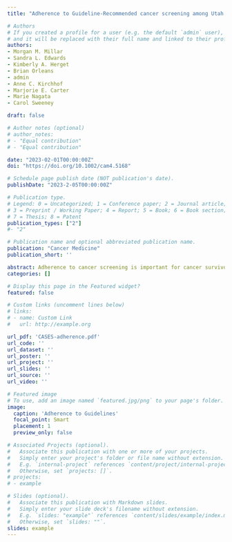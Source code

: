 ```yaml
---
title: "Adherence to Guideline-Recommended cancer screening among Utah cancer survivors"

# Authors
# If you created a profile for a user (e.g. the default `admin` user), write the username (folder name) here 
# and it will be replaced with their full name and linked to their profile.
authors:
- Morgan M. Millar
- Sandra L. Edwards
- Kimberly A. Herget
- Brian Orleans
- admin
- Anne C. Kirchhof
- Marjorie E. Carter
- Marie Nagata
- Carol Sweeney 

draft: false

# Author notes (optional)
# author_notes:
# - "Equal contribution"
# - "Equal contribution"

date: "2023-02-01T00:00:00Z"
doi: "https://doi.org/10.1002/cam4.5168"

# Schedule page publish date (NOT publication's date).
publishDate: "2023-2-05T00:00:00Z"

# Publication type.
# Legend: 0 = Uncategorized; 1 = Conference paper; 2 = Journal article;
# 3 = Preprint / Working Paper; 4 = Report; 5 = Book; 6 = Book section;
# 7 = Thesis; 8 = Patent
publication_types: ["2"]
#- "2"

# Publication name and optional abbreviated publication name.
publication: "Cancer Medicine"
publication_short: ''

abstract: Adherence to cancer screening is important for cancer survivors because they are at high risk of subsequent cancer diagnoses or recurrence. We assessed adherence to breast, cervical, and colorectal cancer-(CRC)-screening guidelines and evaluated demographic disparities among a population-based sample of survivors. A representative sample of Utah survivors diagnosed from 2012–2018 with any reportable invasive cancer was selected from central cancer registry records for a survey about survivorship needs. We estimated the proportion of eligible survivors adhering to U.S. Preventive Services Task Force screening guidelines and calculated risk ratios and 95% confidence intervals. Analyses were age-adjusted and weighted to account for sample design and nonresponse. And 1421 survivors completed the survey (57.2% response rate). Screening adherence was 74.4% for breast, 69.4% for cervical, and 79.7% for CRC. Rural residents were more likely to adhere to breast cancer screening than urban residents (86.1% vs. 72.7%; adjusted RR = 1.19, CI = 1.05, 1.36). Higher educational attainment was associated with increased adherence to cervical and colorectal cancer screening. Younger age was associated with greater adherence to cervical cancer screening (p = 0.006) but lower adherence to CRC screening (p = 0.003). CRC screening adherence was lower among the uninsured and those without a primary care provider (45.6%) compared to those with a regular provider (83.0%; adjusted RR = 0.57, CI = 0.42, 0.79). Surveys based on samples from central cancer registries can provide population estimates to inform cancer control. Findings demonstrate work is needed to ensure all Utah cancer survivors obtain recommended cancer screenings. Efforts should focus particularly on increasing uptake of breast and cervical cancer screening and reducing demographic disparities in CRC screening.
categories: []

# Display this page in the Featured widget?
featured: false

# Custom links (uncomment lines below)
# links:
# - name: Custom Link
#   url: http://example.org

url_pdf: 'CASES-adherence.pdf'
url_code: ''
url_dataset: ''
url_poster: ''
url_project: ''
url_slides: ''
url_source: ''
url_video: ''

# Featured image
# To use, add an image named `featured.jpg/png` to your page's folder. 
image:
  caption: 'Adherence to Guidelines'
  focal_point: Smart
  placement: 1
  preview_only: false

# Associated Projects (optional).
#   Associate this publication with one or more of your projects.
#   Simply enter your project's folder or file name without extension.
#   E.g. `internal-project` references `content/project/internal-project/index.md`.
#   Otherwise, set `projects: []`.
# projects:
# - example

# Slides (optional).
#   Associate this publication with Markdown slides.
#   Simply enter your slide deck's filename without extension.
#   E.g. `slides: "example"` references `content/slides/example/index.md`.
#   Otherwise, set `slides: ""`.
slides: example
---
```


